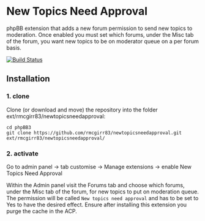 New Topics Need Approval
=========================

phpBB extension that adds a new forum permission to send new topics to moderation.  Once enabled you must set which forums, under the Misc tab of the forum, you want new topics to be on moderator queue on a per forum basis.

[![Build Status](https://travis-ci.org/rmcgirr83/newtopicsneedapproval.svg?branch=master)](https://travis-ci.org/rmcgirr83/newtopicsneedapproval
)
## Installation

### 1. clone
Clone (or download and move) the repository into the folder ext/rmcgirr83/newtopicsneedapproval:

```
cd phpBB3
git clone https://github.com/rmcgirr83/newtopicsneedapproval.git ext/rmcgirr83/newtopicsneedapproval/
```

### 2. activate
Go to admin panel -> tab customise -> Manage extensions -> enable New Topics Need Approval

Within the Admin panel visit the Forums tab and choose which forums, under the Misc tab of the forum, for new topics to put on moderation queue.  The permission will be called `New topics need approval` and has to be set to Yes to have the desired effect. Ensure after installing this extension you purge the cache in the ACP.
